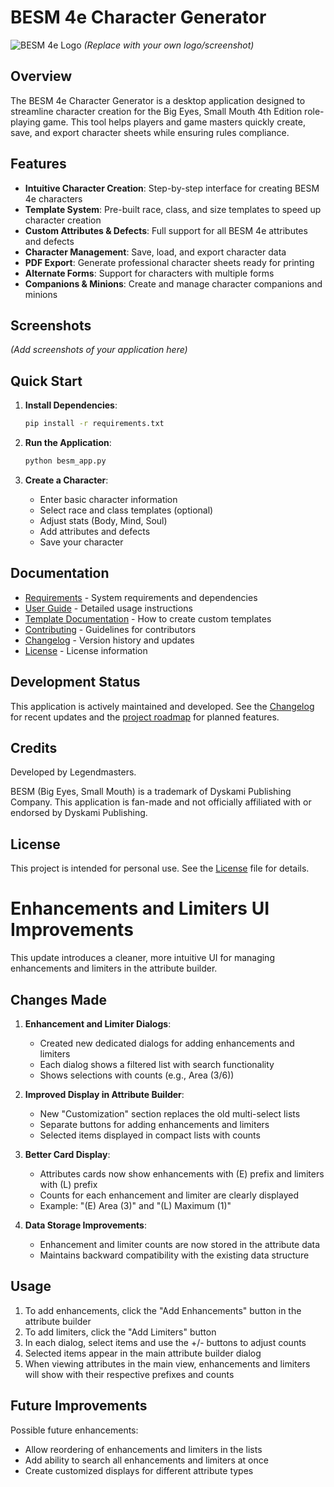 # BESM 4e Character Generator

![BESM 4e Logo](https://i.imgur.com/example.png) *(Replace with your own logo/screenshot)*

## Overview

The BESM 4e Character Generator is a desktop application designed to streamline character creation for the Big Eyes, Small Mouth 4th Edition role-playing game. This tool helps players and game masters quickly create, save, and export character sheets while ensuring rules compliance.

## Features

- **Intuitive Character Creation**: Step-by-step interface for creating BESM 4e characters
- **Template System**: Pre-built race, class, and size templates to speed up character creation
- **Custom Attributes & Defects**: Full support for all BESM 4e attributes and defects
- **Character Management**: Save, load, and export character data
- **PDF Export**: Generate professional character sheets ready for printing
- **Alternate Forms**: Support for characters with multiple forms
- **Companions & Minions**: Create and manage character companions and minions

## Screenshots

*(Add screenshots of your application here)*

## Quick Start

1. **Install Dependencies**:
   ```bash
   pip install -r requirements.txt
   ```

2. **Run the Application**:
   ```bash
   python besm_app.py
   ```

3. **Create a Character**:
   - Enter basic character information
   - Select race and class templates (optional)
   - Adjust stats (Body, Mind, Soul)
   - Add attributes and defects
   - Save your character

## Documentation

- [Requirements](requirements.md) - System requirements and dependencies
- [User Guide](docs/user_guide.md) - Detailed usage instructions
- [Template Documentation](docs/template_documentation.md) - How to create custom templates
- [Contributing](CONTRIBUTING.md) - Guidelines for contributors
- [Changelog](CHANGELOG.md) - Version history and updates
- [License](LICENSE) - License information

## Development Status

This application is actively maintained and developed. See the [Changelog](CHANGELOG.md) for recent updates and the [project roadmap](docs/roadmap.md) for planned features.

## Credits

Developed by Legendmasters.

BESM (Big Eyes, Small Mouth) is a trademark of Dyskami Publishing Company. This application is fan-made and not officially affiliated with or endorsed by Dyskami Publishing.

## License

This project is intended for personal use. See the [License](LICENSE) file for details.

# Enhancements and Limiters UI Improvements

This update introduces a cleaner, more intuitive UI for managing enhancements and limiters in the attribute builder.

## Changes Made

1. **Enhancement and Limiter Dialogs**: 
   - Created new dedicated dialogs for adding enhancements and limiters
   - Each dialog shows a filtered list with search functionality
   - Shows selections with counts (e.g., Area (3/6))

2. **Improved Display in Attribute Builder**:
   - New "Customization" section replaces the old multi-select lists
   - Separate buttons for adding enhancements and limiters
   - Selected items displayed in compact lists with counts

3. **Better Card Display**:
   - Attributes cards now show enhancements with (E) prefix and limiters with (L) prefix
   - Counts for each enhancement and limiter are clearly displayed
   - Example: "(E) Area (3)" and "(L) Maximum (1)"

4. **Data Storage Improvements**:
   - Enhancement and limiter counts are now stored in the attribute data
   - Maintains backward compatibility with the existing data structure

## Usage

1. To add enhancements, click the "Add Enhancements" button in the attribute builder
2. To add limiters, click the "Add Limiters" button
3. In each dialog, select items and use the +/- buttons to adjust counts
4. Selected items appear in the main attribute builder dialog
5. When viewing attributes in the main view, enhancements and limiters will show with their respective prefixes and counts

## Future Improvements

Possible future enhancements:
- Allow reordering of enhancements and limiters in the lists
- Add ability to search all enhancements and limiters at once
- Create customized displays for different attribute types
